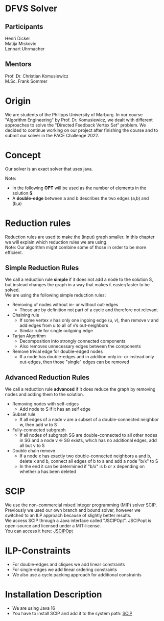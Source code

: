 # DFVS Solver

## Participants

Henri Dickel  
Matija Miskovic  
Lennart Uhrmacher

## Mentors

Prof. Dr. Christian Komusiewicz  
M.Sc. Frank Sommer

# Origin

We are students of the Philipps University of Marburg. In our course "Algorithm Engineering" by Prof. Dr. Komusiewicz, we dealt with different approaches to solve the "Directed Feedback Vertex Set" problem. We decided to continue working on our project after finishing the course and to submit our solver in the PACE Challenge 2022.

# Concept 

Our solver is an exact solver that uses java.   

Note: 
- In the following **OPT** will be used as the number of elements in the solution **S** 
- A **double-edge** between a and b describes the two edges (a,b) and (b,a)


# Reduction rules

Reduction rules are used to make the (input) graph smaller. 
In this chapter we will explain which reduction rules we are using.   
Note: Our algorithm might combine some of those in order to be more efficient. 

## Simple Reduction Rules

We call a reduction rule **simple** if it does not add a node to the solution S, but instead changes the graph in a way that makes it easier/faster to be solved.  
We are using the following simple reduction rules:  

- Removing of nodes without in- or without out-edges 
  - Those are by definition not part of a cycle and therefore not relevant  
- Chaining rule
  - If some vertex v has only one ingoing edge (u, v), then remove v and add edges from u to all of v’s out-neighbors
  - Similar rule for single outgoing edge
- Tarjan Algorithm
  - Decomposition into strongly connected components
  - Also removes unnecessary edges between the components
- Remove trivial edge for double-edged nodes
  - If a node has double-edges and in addition only in- or instead only out-edges, then those "single" edges can be removed


## Advanced Reduction Rules

We call a reduction rule **advanced** if it does reduce the graph by removing nodes and adding them to the solution.

- Removing nodes with self-edges
  - Add node to S if it has an self edge
- Subset rule
  - If all edges of a node v are a subset of a double-connected neighbor w, then add w to S
- Fully-connected subgraph
  - If all nodes of subgraph SG are double-connected to all other nodes in SG and a node v $\in$ SG exists, which has no additional edges, add all but v to S 
- Double chain remove
  - If a node x has exactly two double-connected neighbors a and b, delete x and b, connect all edges of b to a and add a node "b/x" to S
  - In the end it can be determined if "b/x" is b or x depending on whether a has been deleted

# SCIP

We use the non-commercial mixed integer programming (MIP) solver SCIP. 
Previously we used our own branch and bound solver, however we switched to an ILP approach because of slightly better results.  
We access SCIP through a Java interface called "JSCIPOpt". 
JSCIPopt is open-source and licensed under a MIT-license.   
You can access it here: 
<a href="https://github.com/scipopt/JSCIPOpt">JSCIPOpt</a>

# ILP-Constraints

- For double-edges and cliques we add linear constraints
- For single-edges we add linear ordering constraints
- We also use a cycle packing approach for additional constraints
  
# Installation Description

- We are using Java 16
- You have to install SCIP and add it to the system path: <a href="https://www.scipopt.org/index.php#download">SCIP</a>




